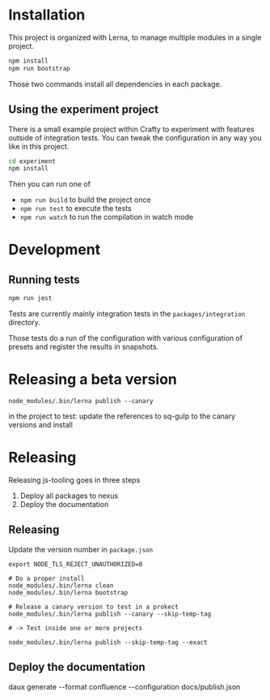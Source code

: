# Installation

This project is organized with Lerna, to manage multiple modules in a single project.

```bash
npm install
npm run bootstrap
```

Those two commands install all dependencies in each package.

## Using the experiment project

There is a small example project within Crafty to experiment with features outside of integration tests.
You can tweak the configuration in any way you like in this project.

```bash
cd experiment
npm install
```

Then you can run one of 
- `npm run build` to build the project once
- `npm run test` to execute the tests
- `npm run watch` to run the compilation in watch mode

# Development

## Running tests

```bash
npm run jest
```

Tests are currently mainly integration tests in the `packages/integration` directory.

Those tests do a run of the configuration with various configuration of presets and register the results in snapshots.


# Releasing a beta version

```
node_modules/.bin/lerna publish --canary
```

in the project to test: update the references to sq-gulp to the canary versions and install

# Releasing

Releasing js-tooling goes in three steps

1. Deploy all packages to nexus
2. Deploy the documentation

## Releasing

Update the version number in `package.json`

	export NODE_TLS_REJECT_UNAUTHORIZED=0
	
	# Do a proper install
	node_modules/.bin/lerna clean
	node_modules/.bin/lerna bootstrap
	
	# Release a canary version to test in a prokect
	node_modules/.bin/lerna publish --canary --skip-temp-tag

    # -> Test inside one or more projects

	node_modules/.bin/lerna publish --skip-temp-tag --exact


## Deploy the documentation

daux generate --format confluence --configuration docs/publish.json
